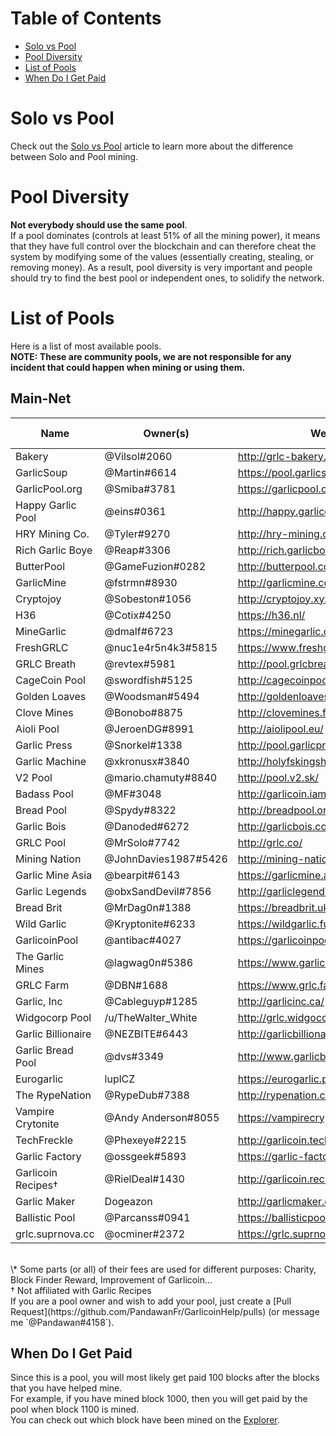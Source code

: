 # Table of Contents
- [Solo vs Pool](#solo-vs-pool)
- [Pool Diversity](#pool-diversity)
- [List of Pools](#list-of-pools)
- [When Do I Get Paid](#when-do-i-get-paid)

# Solo vs Pool
Check out the [Solo vs Pool](how-to-mine.html#solo-vs-pool) article to learn more about the difference between Solo and Pool mining.

# Pool Diversity
**Not everybody should use the same pool**.  
If a pool dominates (controls at least 51% of all the mining power), it means that they have full control over the blockchain and can therefore cheat the system by modifying some of the values (essentially creating, stealing, or removing money). As a result, pool diversity is very important and people should try to find the best pool or independent ones, to solidify the network.

# List of Pools
Here is a list of most available pools.  
**NOTE: These are community pools, we are not responsible for any incident that could happen when mining or using them.**

## Main-Net
| Name               | Owner(s)             | Website                                 | Pool Fee | Address                                           | Verified |
|--------------------|----------------------|-----------------------------------------|----------|---------------------------------------------------|----------|
| Bakery             | @Vilsol#2060         | http://grlc-bakery.fun/                 | 1%       | stratum+tcp://pool.grlc-bakery.fun:3333           | Yes      |
| GarlicSoup         | @Martin#6614         | https://pool.garlicsoup.xyz             | 1%**\*** | stratum+tcp://us.pool.garlicsoup.xyz:3333         | Yes      |
| GarlicPool.org     | @Smiba#3781          | https://garlicpool.org                  | 1%       | stratum+tcp://stratum.garlicpool.org:3333         | Yes      |
| Happy Garlic Pool  | @eins#0361           | http://happy.garlicoin.fun              | 0.5%     | stratum+tcp://happy.garlicoin.fun:3210            | Yes      |
| HRY Mining Co.     | @Tyler#9270          | http://hry-mining.co/                   | 0.5%     | stratum+tcp://hry-mining.co:3032                  | Yes      |
| Rich Garlic Boye   | @Reap#3306           | http://rich.garlicboye.com/             | 1%       | stratum+tcp://rich.garlicboye.com:3333            | Yes      |
| ButterPool         | @GameFuzion#0282     | http://butterpool.com/                  | 0.75%    | stratum+tcp://butterpool.com:3032                 | Yes      |
| GarlicMine         | @fstrmn#8930         | http://garlicmine.com                   | 0.42%    | stratum+tcp://garlicmine.com:3333                 | Yes      |
| Cryptojoy          | @Sobeston#1056       | http://cryptojoy.xyz                    | 0.5%     | stratum+tcp://pool.cryptojoy.xyz:3333             | Yes      |
| H36                | @Cotix#4250          | https://h36.nl/                         | 0%       | stratum+tcp://h36.nl:3333                         | No       |
| MineGarlic         | @dmalf#6723          | https://minegarlic.com/                 | 1%       | stratum+tcp://pool.minegarlic.com:3032            | No       |
| FreshGRLC          | @nuc1e4r5n4k3#5815   | https://www.freshgarlicblocks.net/      | 0%       | stratum+tcp://freshgarlicblocks.net:3032          | No       |
| GRLC Breath        | @revtex#5981         | http://pool.grlcbreath.com/             | 0.5%     | stratum+tcp://pool.grlcbreath.com:3032            | No       |
| CageCoin Pool      | @swordfish#5125      | http://cagecoinpool.com                 | 1%       | stratum+tcp://cagecoinpool.com:3334               | No       |
| Golden Loaves      | @Woodsman#5494       | http://goldenloaves.xyz/                | 0.5%     | stratum+tcp://goldenloaves.xyz:3333               | No       |
| Clove Mines        | @Bonobo#8875         | http://clovemines.fun/                  | 0.05%    | stratum+tcp://clovemines.fun:3333                 | No       |
| Aioli Pool         | @JeroenDG#8991       | http://aiolipool.eu/                    | 0.5%     | stratum+tcp://mine.aiolipool.eu:3333              | No       |
| Garlic Press       | @Snorkel#1338        | http://pool.garlicpress.eu/             | 0%       | stratum+tcp://pool.garlicpress.eu:3333            | No       |
| Garlic Machine     | @xkronusx#3840       | http://holyfskingshtareyouserious.com/  | 0.5%     | stratum+tcp://garlicmachine.redirectme.net:3032   | No       |
| V2 Pool            | @mario.chamuty#8840  | http://pool.v2.sk/                      | 0.5%     | stratum+tcp://pool.v2.sk:3433                     | No       |
| Badass Pool        | @MF#3048             | http://garlicoin.iambadass.com/         | 0.69%    | stratum+tcp://garlicoin.iambadass.com:3333        | No       |
| Bread Pool         | @Spydy#8322          | http://breadpool.org/                   | 0%       | stratum+tcp://breadpool.org:3333                  | No       |
| Garlic Bois        | @Danoded#6272        | http://garlicbois.com/                  | 0.25%    | stratum+tcp://garlicbois.com:3333                 | No       |
| GRLC Pool          | @MrSolo#7742         | http://grlc.co/                         | 0%       | stratum+tcp://grlc.co:3032                        | No       |
| Mining Nation      | @JohnDavies1987#5426 | http://mining-nation.ml/                | 0.5%     | stratum+tcp://mining-nation.ml:4008               | No       |
| Garlic Mine Asia   | @bearpit#6143        | https://garlicmine.asia/                | 0.5%     | stratum+tcp://pool.garlicmine.asia:3333           | No       |
| Garlic Legends     | @obxSandDevil#7856   | http://garliclegends.xyz/               | 0.20%    | stratum+tcp://garliclegends.ml:3333               | No       |
| Bread Brit         | @MrDag0n#1388        | https://breadbrit.uk/                   | 0.33%    | stratum+tcp://pool.breadbrit.uk:3333              | No       |
| Wild Garlic        | @Kryptonite#6233     | https://wildgarlic.fun/                 | 0%       | stratum+tcp://eu.wildgarlic.fun:3333              | No       |
| GarlicoinPool      | @antibac#4027        | https://garlicoinpool.com/              | 0.5%     | stratum+tcp://garlicoinpool.com:3333              | No       |
| The Garlic Mines   | @lagwag0n#5386       | https://www.garlicmines.com/            | 1%       | stratum+tcp://garlicmines.com:3333                | No       |
| GRLC Farm          | @DBN#1688            | https://www.grlc.farm                   | 0.5%     | stratum+tcp://grlc.farm:3333                      | No       |
| Garlic, Inc        | @Cableguyp#1285      | http://garlicinc.ca/                    | 0.75%    | stratum+tcp:/garlicinc.ca:3333                    | No       |
| Widgocorp Pool     | /u/TheWalter_White   | http://grlc.widgocorp.com               | 0%       | stratum+tcp://stratum.grlc.widgocorp.com:3333     | No       |
| Garlic Billionaire | @NEZBITE#6443        | http://garlicbillionaire.com/           | 3%**\*** | stratum+tcp://garlicbillionaire.com:3032          | No       |
| Garlic Bread Pool  | @dvs#3349            | http://www.garlicbread.xyz/             | 1%**\*** | stratum+tcp://stratum.garlicbread.xyz:3032        | No       |
| Eurogarlic         | luplCZ               | https://eurogarlic.pw/                  | 0.8%     | stratum+tcp://mine.eurogarlic.pw:3333             | No       |
| The RypeNation     | @RypeDub#7388        | http://rypenation.club/                 | 0.63%    | stratum+tcp://grlc.rypenation.club:3333           | No       |
| Vampire Crytonite  | @Andy Anderson#8055  | https://vampirecryptonite.allgamer.net/ | 0.25%    | stratum+tcp://vampirecryptonite.allgamer.net:3333 | No       |
| TechFreckle        | @Phexeye#2215        | http://garlicoin.techfreckle.com/       | 1%       | stratum+tcp://garlicoin.techfreckle.com:3333      | No       |
| Garlic Factory     | @ossgeek#5893        | https://garlic-factory.fun/             | 0.42%    | stratum+tcp://pool.garlic-factory.fun:3333        | No       |
| Garlicoin Recipes† | @RielDeal#1430       | http://garlicoin.recipes/               | 1%       | stratum+tcp://garlicoin.recipes:3032              | No       |
| Garlic Maker       | Dogeazon             | http://garlicmaker.com/                 | 1%       | stratum+tcp://159.89.153.59:3256                  | No       |
| Ballistic Pool     | @Parcanss#0941       | https://ballisticpool.net/              | 0.4%     | stratum+tcp://ballisticpool.net:3333              | No       |
| grlc.suprnova.cc   | @ocminer#2372        | https://grlc.suprnova.cc/               | 1%     | stratum+tcp://grlc.suprnova.cc:8600              | No       |
<br>
\* Some parts (or all) of their fees are used for different purposes: Charity, Block Finder Reward, Improvement of Garlicoin...
<br>
† Not affiliated with Garlic Recipes
<br>
If you are a pool owner and wish to add your pool, just create a [Pull Request](https://github.com/PandawanFr/GarlicoinHelp/pulls) (or message me `@Pandawan#4158`).

## When Do I Get Paid
Since this is a pool, you will most likely get paid 100 blocks after the blocks that you have helped mine.  
For example, if you have mined block 1000, then you will get paid by the pool when block 1100 is mined.  
You can check out which block have been mined on the [Explorer](http://explorer.garlicoin.io/).
